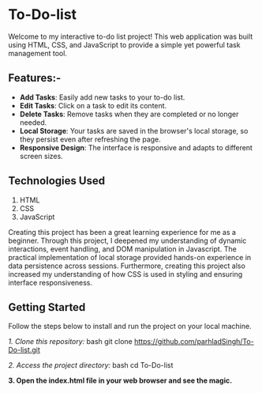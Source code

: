 # To-Do-list

Welcome to my interactive to-do list project! This web application was built using HTML, CSS, and JavaScript to provide a simple yet powerful task management tool.


## Features:-

- **Add Tasks**: Easily add new tasks to your to-do list.
- **Edit Tasks**: Click on a task to edit its content.
- **Delete Tasks**: Remove tasks when they are completed or no longer needed.
- **Local Storage**: Your tasks are saved in the browser's local storage, so they persist even after refreshing the page.
- **Responsive Design**: The interface is responsive and adapts to different screen sizes.

## Technologies Used

1. HTML
2. CSS
3. JavaScript

Creating this project has been a great learning experience for me as a beginner. Through this project, I deepened my understanding of dynamic interactions, event handling, and DOM manipulation in Javascript. The practical implementation of local storage provided hands-on experience in data persistence across sessions. Furthermore, creating this project also increased my understanding of how CSS is used in styling and ensuring interface responsiveness.


## Getting Started 

Follow the steps below to install and run the project on your local machine.


*1. Clone this repository:*
     bash
      git clone https://github.com/parhladSingh/To-Do-list.git

*2. Access the project directory:*
     bash
      cd To-Do-list

 **3. Open the index.html file in your web browser and see the magic.**


